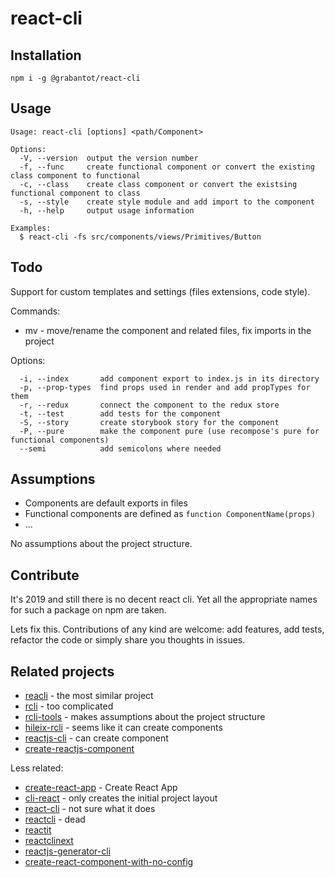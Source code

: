 # react-cli

## Installation
`npm i -g @grabantot/react-cli`

## Usage
```
Usage: react-cli [options] <path/Component>

Options:
  -V, --version  output the version number
  -f, --func     create functional component or convert the existing class component to functional
  -c, --class    create class component or convert the existsing functional component to class
  -s, --style    create style module and add import to the component
  -h, --help     output usage information

Examples:
  $ react-cli -fs src/components/views/Primitives/Button
```

## Todo
Support for custom templates and settings (files extensions, code style).

Commands:
- mv - move/rename the component and related files, fix imports in the project

Options:
```
  -i, --index       add component export to index.js in its directory
  -p, --prop-types  find props used in render and add propTypes for them
  -r, --redux       connect the component to the redux store
  -t, --test        add tests for the component
  -S, --story       create storybook story for the component
  -P, --pure        make the component pure (use recompose's pure for functional components)
  --semi            add semicolons where needed
```

## Assumptions
- Components are default exports in files
- Functional components are defined as `function ComponentName(props)`
- ...

No assumptions about the project structure.

## Contribute
It's 2019 and still there is no decent react cli. Yet all the appropriate names for such a package on npm are taken.

Lets fix this.
Contributions of any kind are welcome: add features, add tests, refactor the code or simply share you thoughts in issues.

## Related projects
- [reacli](https://www.npmjs.com/package/reacli) - the most similar project
- [rcli](https://www.npmjs.com/package/rcli) - too complicated
- [rcli-tools](https://www.npmjs.com/package/rcli-tools) - makes assumptions about the project structure
- [hileix-rcli](https://www.npmjs.com/package/hileix-rcli) - seems like it can create components
- [reactjs-cli](https://www.npmjs.com/package/reactjs-cli) - can create component
- [create-reactjs-component](https://www.npmjs.com/package/create-reactjs-component)

Less related:
- [create-react-app](https://www.npmjs.com/package/create-react-app) - Create React App
- [cli-react](https://www.npmjs.com/package/cli-react) - only creates the initial project layout
- [react-cli](https://www.npmjs.com/package/react-cli) - not sure what it does
- [reactcli](https://www.npmjs.com/package/reactcli) - dead
- [reactit](https://www.npmjs.com/package/reactit)
- [reactclinext](https://www.npmjs.com/package/reactclinext)
- [reactjs-generator-cli](https://www.npmjs.com/package/reactjs-generator-cli)
- [create-react-component-with-no-config](https://www.npmjs.com/package/create-react-component-with-no-config)